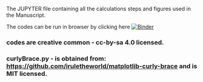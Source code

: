 The JUPYTER file containing all the calculations steps and figures used in the Manuscript.

The codes can be run in browser by clicking here [![Binder](https://mybinder.org/badge_logo.svg)](https://mybinder.org/v2/gh/prabhasyadav/MS_Decision/master)

### codes are creative common - cc-by-sa 4.0 licensed.
### curlyBrace.py - is obtained from: https://github.com/iruletheworld/matplotlib-curly-brace and is MIT licensed.
